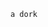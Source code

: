 `a dork`

<!--
**marksmassacre/marksmassacre** is a ✨ _special_ ✨ repository because its `README.md` (this file) appears on your GitHub profile.

Here are some ideas to get you started:
https://spotify-github-profile.kittinanx.com/api/view?uid=313cg6rfzfw3zy6dkomgrpti2ggq&cover_image=true&theme=default&show_offline=false&background_color=81c9c0&interchange=true&bar_color=f5f593)](https://spotify-github-profile.kittinanx.com/api/view?uid=313cg6rfzfw3zy6dkomgrpti2ggq&redirect=true)
- 🔭 I’m currently working on ...
- 🌱 I’m currently learning ...
- 👯 I’m looking to collaborate on ...
- 🤔 I’m looking for help with ...
- 💬 Ask me about ...
- 📫 How to reach me: ...
- 😄 Pronouns: ...
- ⚡ Fun fact: ...
-->
